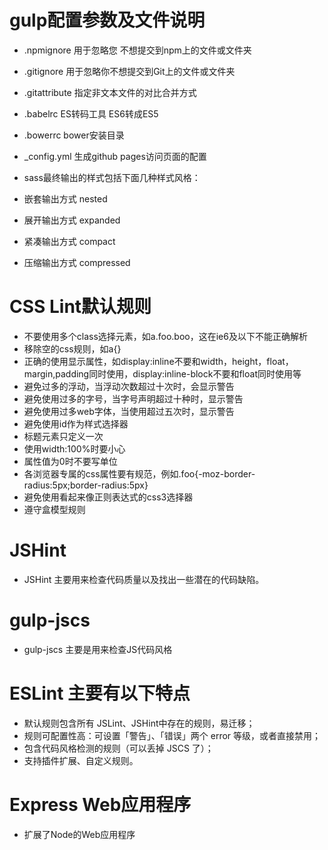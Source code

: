 gulp配置参数及文件说明
==================================
* .npmignore 用于忽略您 不想提交到npm上的文件或文件夹
* .gitignore 用于忽略你不想提交到Git上的文件或文件夹
* .gitattribute 指定非文本文件的对比合并方式
* .babelrc ES转码工具 ES6转成ES5
* .bowerrc bower安装目录
* _config.yml 生成github pages访问页面的配置

* sass最终输出的样式包括下面几种样式风格：
* 嵌套输出方式 nested
* 展开输出方式 expanded 
* 紧凑输出方式 compact 
* 压缩输出方式 compressed

CSS Lint默认规则
==================================
* 不要使用多个class选择元素，如a.foo.boo，这在ie6及以下不能正确解析
* 移除空的css规则，如a{}
* 正确的使用显示属性，如display:inline不要和width，height，float，margin,padding同时使用，display:inline-block不要和float同时使用等
* 避免过多的浮动，当浮动次数超过十次时，会显示警告
* 避免使用过多的字号，当字号声明超过十种时，显示警告
* 避免使用过多web字体，当使用超过五次时，显示警告
* 避免使用id作为样式选择器
* 标题元素只定义一次
* 使用width:100%时要小心
* 属性值为0时不要写单位
* 各浏览器专属的css属性要有规范，例如.foo{-moz-border-radius:5px;border-radius:5px}
* 避免使用看起来像正则表达式的css3选择器
* 遵守盒模型规则

JSHint
==================================
* JSHint 主要用来检查代码质量以及找出一些潜在的代码缺陷。

gulp-jscs 
==================================
* gulp-jscs 主要是用来检查JS代码风格


ESLint 主要有以下特点
==================================
* 默认规则包含所有 JSLint、JSHint中存在的规则，易迁移；
* 规则可配置性高：可设置「警告」、「错误」两个 error 等级，或者直接禁用；
* 包含代码风格检测的规则（可以丢掉 JSCS 了）；
* 支持插件扩展、自定义规则。

Express Web应用程序
==================================
* 扩展了Node的Web应用程序




 
